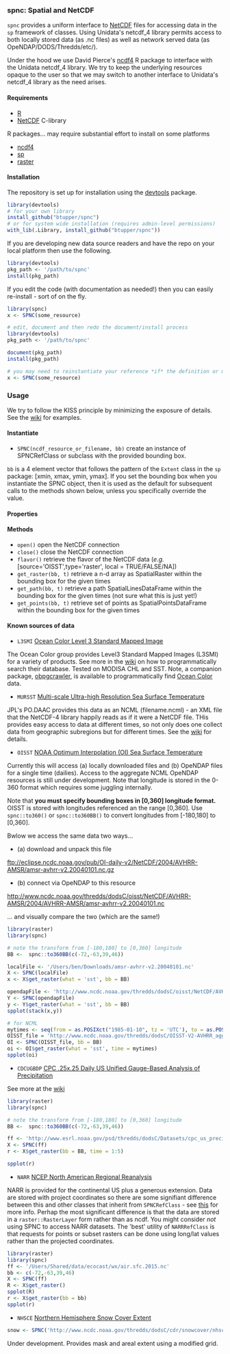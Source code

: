 ### spnc: Spatial and NetCDF

`spnc` provides a uniform interface to [NetCDF](http://www.unidata.ucar.edu/software/netcdf) files for accessing data in the `sp` framework of classes.  Using Unidata's netcdf_4 library permits access to both locally stored data (as .nc files) as well as network served data (as OpeNDAP/DODS/Thredds/etc/).

Under the hood we use David Pierce's [ncdf4](http://cran.r-project.org/web/packages/ncdf4/index.html) R package to interface with the Unidata netcdf_4 library.  We try to keep the underlying resources opaque to the user so that we may switch to another interface to Unidata's netcdf_4 library as the need arises.

#### Requirements

+ [R](http://www.r-project.org/)
+ [NetCDF](http://www.unidata.ucar.edu/software/netcdf)  C-library

R packages... may require substantial effort to install on some platforms

+ [ncdf4](http://cran.r-project.org/web/packages/ncdf4/index.html)
+ [sp](http://cran.r-project.org/web/packages/sp/)
+ [raster](http://cran.r-project.org/web/packages/raster/)
    
#### Installation

The repository is set up for installation using the [devtools](http://cran.r-project.org/web/packages/devtools/) package.

```R
library(devtools)
# for your own library
install_github("btupper/spnc")
# or for system wide installation (requires admin-level permissions)
with_lib(.Library, install_github("btupper/spnc"))
```

If you are developing new data source readers and have the repo on your local platform then use the following.

```R
library(devtools)
pkg_path <- '/path/to/spnc'
install(pkg_path)
```

If you edit the code (with documentation as needed!) then you can easily re-install - sort of on the fly.

```R
library(spnc)
x <- SPNC(some_resource)

# edit, document and then redo the document/install process
library(devtools)
pkg_path <- '/path/to/spnc'

document(pkg_path)
install(pkg_path)

# you may need to reinstantiate your reference *if* the definition or methods have changed in your edits
x <- SPNC(some_resource)
```

### Usage

We try to follow the KISS principle by minimizing the exposure of details.  See the [wiki](https://github.com/btupper/spnc/wiki) for examples.

#### Instantiate

+ `SPNC(ncdf_resource_or_filename, bb)` create an instance of SPNCRefClass or subclass with the provided bounding box.

`bb` is a 4 element vector that follows the pattern of the `Extent` class in the `sp` package: [xmin, xmax, ymin, ymax].  If you set the bounding box when you instantiate the SPNC object, then it is used as the default for subsequent calls to the methods shown below, unless you specifically override the value. 

#### Properties
#### Methods

+ `open()` open the NetCDF connection
+ `close()` close the NetCDF connection
+ `flavor()` retrieve the flavor of the NetCDF data (*e.g.* [source='OISST',type='raster', local = TRUE/FALSE/NA])
+ `get_raster(bb, t)` retrieve a n-d array as SpatialRaster within the bounding box for the given times
+ `get_path(bb, t)` retrieve a path SpatialLinesDataFrame within the bounding box for the given times (not sure what this is just yet!)
+ `get_points(bb, t)` retrieve set of points as SpatialPointsDataFrame within the bounding box for the given times

#### Known sources of data

+ `L3SMI`  [Ocean Color Level 3 Standard Mapped Image](http://oceancolor.gsfc.nasa.gov/cms)

The Ocean Color group provides Level3 Standard Mapped Images (L3SMI) for a variety of products. See more in the [wiki](https://github.com/btupper/spnc/wiki/MODIS-and-OBPG) on how to programmatically search their database.  Tested on MODISA CHL and SST.  Note, a companion package, [obpgcrawler](https://github.com/btupper/obpgcrawler), is available to programmatically find [Ocean Color](http://oceancolor.gsfc.nasa.gov/cms) data.


+ `MURSST` [Multi-scale Ultra-high Resolution Sea Surface Temperature](http://mur.jpl.nasa.gov/)

JPL's PO.DAAC provides this data as an NCML (filename.ncml) - an XML file that the NetCDF-4 library happily reads as if it were a NetCDF file.   THis provides easy access to data at different times, so not only does one collect data from geographic subregions but for different times.  See the [wiki](https://github.com/btupper/spnc/wiki/MUR-and-NCML) for details.


+ `OISST` [NOAA Optimum Interpolation (OI) Sea Surface Temperature ](http://www.esrl.noaa.gov/psd/data/gridded/data.noaa.oisst.v2.html)

Currently this will access (a) locally downloaded files and (b) OpeNDAP files for a single time (dailies).  Access to the aggregate NCML OpeNDAP resources is still under development. Note that longitude is stored in the 0-360 format which requires some juggling internally. 

Note that **you must specify bounding boxes in [0,360] longitude format.**  OISST is stored with longitudes referenced an the range [0,360].  Use ```spnc::to360()``` or ```spnc::to360BB()``` to convert longitudes from [-180,180] to [0,360].

Bwlow we access the same data two ways... 

+ (a) download and unpack this file 

ftp://eclipse.ncdc.noaa.gov/pub/OI-daily-v2/NetCDF/2004/AVHRR-AMSR/amsr-avhrr-v2.20040101.nc.gz

+ (b) connect via OpeNDAP to this resource 

http://www.ncdc.noaa.gov/thredds/dodsC/oisst/NetCDF/AVHRR-AMSR/2004/AVHRR-AMSR/amsr-avhrr-v2.20040101.nc

... and visually compare the two (which are the same!)

```R
library(raster)
library(spnc)

# note the transform from [-180,180] to [0,360] longitude
BB <-  spnc::to360BB(c(-72,-63,39,46))

localFile <- '/Users/ben/Downloads/amsr-avhrr-v2.20040101.nc'
X <- SPNC(localFile)
x <- X$get_raster(what = 'sst', bb = BB)

opendapFile <- 'http://www.ncdc.noaa.gov/thredds/dodsC/oisst/NetCDF/AVHRR-AMSR/2004/AVHRR-AMSR/amsr-avhrr-v2.20040101.nc'
Y <- SPNC(opendapFile)
y <- Y$get_raster(what = 'sst', bb = BB)
spplot(stack(x,y))

# for NCML
mytimes <- seq(from = as.POSIXct("1985-01-10", tz = 'UTC'), to = as.POSIXct("1997-01-01", tz = 'UTC'), by = 'year')
OISST_file = 'http://www.ncdc.noaa.gov/thredds/dodsC/OISST-V2-AVHRR_agg'
OI <- SPNC(OISST_file, bb = BB)
oi <- OI$get_raster(what = 'sst', time = mytimes)
spplot(oi)
```

+ `CDCUGBDP` [CPC .25x.25 Daily US Unified Gauge-Based Analysis of Precipitation](http://www.esrl.noaa.gov/psd/data/gridded/data.unified.daily.conus.html)

See more at the [wiki](https://github.com/btupper/spnc/wiki)

```R
library(raster)
library(spnc)

# note the transform from [-180,180] to [0,360] longitude
BB <-  spnc::to360BB(c(-72,-63,39,46))

ff <- 'http://www.esrl.noaa.gov/psd/thredds/dodsC/Datasets/cpc_us_precip/RT/precip.V1.0.2015.nc'
X <- SPNC(ff)
r <- X$get_raster(bb = BB, time = 1:5)

spplot(r)
```

+ `NARR` [NCEP North American Regional Reanalysis](http://www.esrl.noaa.gov/psd/data/gridded/data.narr.html)

NARR is provided for the continental US plus a generous extension.  Data are stored with project coordinates so there are some signifiant difference between this and other classes that inherit from ```SPNCRefClass``` - see [this](http://www.esrl.noaa.gov/psd/data/narr/format.html) for more info.  Perhap the most significant difference is that the data are stored in a ```raster::RasterLayer``` form rather than as ncdf.  You might consider *not* using SPNC to access NARR datasets.  The 'best' utility of ```NARRRefClass``` is that requests for points or subset rasters  can be done using long/lat values rather than the projected coordinates.  

```R
library(raster)
library(spnc)
ff <- '/Users/Shared/data/ecocast/wx/air.sfc.2015.nc'
bb <- c(-72,-63,39,46)
X <- SPNC(ff)
R <- X$get_raster()
spplot(R)
r <- X$get_raster(bb = bb)
spplot(r)
```


+ `NHSCE` [Northern Hemisphere Snow Cover Extent](https://climatedataguide.ucar.edu/climate-data/snow-cover-extent-northern-hemisphere-climate-data-record-rutgers) 

```R
snow <- SPNC('http://www.ncdc.noaa.gov/thredds/dodsC/cdr/snowcover/nhsce_v01r01_19661004_latest.nc')
```

Under development. Provides mask and areal extent using a modified grid.
